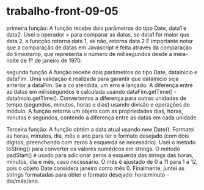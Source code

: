 # trabalho-front-09-05
primeira função: 
A função recebe dois parâmetros do tipo Date, data1 e data2.
Usei o operador > para comparar as datas, se data1 for maior que data 2, a funcção retorna data 1, se não, retorna data 2 
É importante notar que a comparação de datas em Javascript é feita através da comparação do timestamp,
 que representa o número de milisegundos desde a meia-noite de 1º de janeiro de 1970.

segunda função 
A função recebe dois parâmetros do tipo Date, dataInicio e dataFim.
Uma validação é realizada para garantir que dataInicio seja anterior a dataFim. Se a co  atendida, um erro é lançado.
A diferença entre as datas em milissegundos é calculada usando dataFim.getTime() - dataInicio.getTime().
Convertemos a diferença para outras unidades de tempo (segundos, minutos, horas e dias) usando divisão e operações de módulo.
A função retorna um objeto com as propriedades dias, horas, minutos e segundos, contendo a diferença entre as datas em cada unidade.

Terceira função: 
A função obtém a data atual usando new Date().
Formatei as horas, minutos, dia, mês e ano para ter o formato desejado (com dois dígitos, preenchendo com zeros à esquerda se necessário).
Usei o método toString() para converter os valores numéricos em strings.
O método padStart() é usado para adicionar zeros à esquerda das strings das horas, minutos, dia e mês, caso necessário.
O mês é ajustado de 0 a 11 para 1 a 12, pois o objeto Date considera janeiro como mês 0.
Finalmente, juntei as strings formatadas para obter o formato desejado: hora:minuto - dia/mês/ano.
